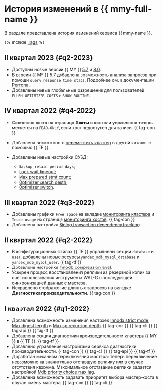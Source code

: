 # История изменений в {{ mmy-full-name }}

В разделе представлена история изменений сервиса {{ mmy-name }}.

{% include [Tags](../_includes/mdb/release-notes-tags.md) %}

## II квартал 2023 {#q2-2023}

* Доступны новые версии {{ MY }} [5.7](https://docs.percona.com/percona-server/5.7/release-notes/release-notes_index.html) и [8.0](https://docs.percona.com/percona-server/8.0/release-notes/release-notes_index.html).
* В версии {{ MY }} 5.7 добавлена возможность анализа запросов при помощи `query_response_time_stats`. Подробнее см. в [документации Percona](https://docs.percona.com/percona-server/5.7/diagnostics/response_time_distribution.html).
* Добавлены новые глобальные разрешения для пользователей `FLUSH_OPTIMIZER_COSTS` и `SHOW_ROUTINE`.

## IV квартал 2022 {#q4-2022}

* Состояние хоста на странице **Хосты** в консоли управления теперь меняется на `READ-ONLY`, если хост недоступен для записи. {{ tag-con }}
* Добавлена возможность [переместить кластер](operations/update.md#move-cluster) в другой каталог с помощью {{ TF }}.
* Добавлены новые настройки СУБД:

  * `Backup retain period days`;
  * [Lock wait timeout](./concepts/settings-list.md#setting-lock-wait-timeout);
  * [Max prepared stmt count](./concepts/settings-list.md#setting-max-prepared-stmt-count);
  * [Optimizer search depth](./concepts/settings-list.md#setting-optimizer-search-depth);
  * [Optimizer switch](./concepts/settings-list.md#setting-optimizer-switch).

## III квартал 2022 {#q3-2022}

* Добавлены графики `Free space` на вкладке [мониторинга кластера](operations/monitoring.md#monitoring-cluster) и `Inode usage` на странице [мониторинга хостов](operations/monitoring.md#monitoring-hosts). {{ tag-con }}
* Добавлена настройка [Binlog transaction dependency tracking](concepts/settings-list.md#setting-binlog-transaction-dependency-tracking).

## II квартал 2022 {#q2-2022}

* В конфигурационных файлах {{ TF }} упразднены секции `database` и `user`, добавлены новые ресурсы `yandex_mdb_mysql_database` и `yandex_mdb_mysql_user`. {{ tag-tf }}
* Добавлена настройка [Innodb compression level](concepts/settings-list.md#setting-innodb-compression-level).
* Ускорен процесс восстановления реплики из резервной копии за счет использования инструмента WAL-G с последующей синхронизацией данных с мастера.
* Исправлено отображение длинных запросов на вкладке **Диагностика производительности**. {{ tag-con }}

## I квартал 2022 {#q1-2022}

* Добавлена возможность изменения настроек [Innodb strict mode](concepts/settings-list.md#setting-strict-mode), [Max digest length](concepts/settings-list.md#setting-max-digest-length) и [Max sp recursion depth](concepts/settings-list.md#setting-max-sp-recursion-depth).  {{ tag-con }} {{ tag-cli }} {{ tag-api }} {{ tag-tf }}
* Добавлена секция диагностики производительности кластера {{ MY }} в {{ TF }}. {{ tag-tf }}
* Добавлено управление настройками сервиса диагностики производительности. {{ tag-con }} {{ tag-cli }} {{ tag-api }} {{ tag-tf }}
* Доработан механизм переключения мастера: теперь переключение невозможно на значительно отставшую реплику или в случае отсутствия кворума. Максимальное отставание реплики задается настройкой [Mdb priority choice max lag](concepts/settings-list.md#setting-mdb-priority-choice-max-lag).
* Добавлена возможность задавать приоритет выбора мастер-хоста в случае смены мастера. {{ tag-con }} {{ tag-cli }}
